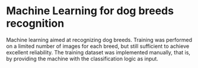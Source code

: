 # Machine Learning for dog breeds recognition

Machine learning aimed at recognizing dog breeds. Training was performed on a limited number of images for each breed, but still sufficient to achieve excellent reliability. The training dataset was implemented manually, that is, by providing the machine with the classification logic as input.
